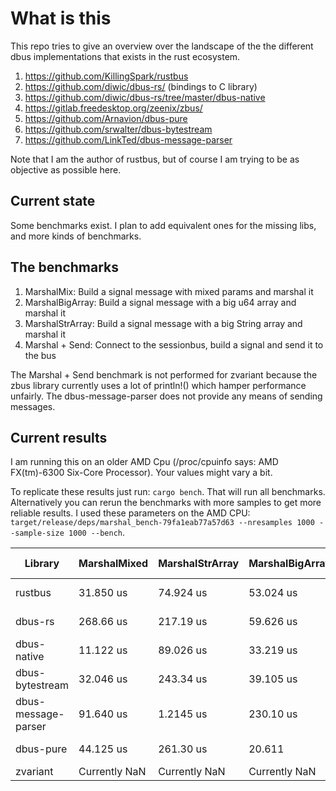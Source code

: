 # What is this
This repo tries to give an overview over the landscape of the the different dbus implementations that exists in the rust ecosystem.

1. https://github.com/KillingSpark/rustbus
1. https://github.com/diwic/dbus-rs/ (bindings to C library)
1. https://github.com/diwic/dbus-rs/tree/master/dbus-native
1. https://gitlab.freedesktop.org/zeenix/zbus/
1. https://github.com/Arnavion/dbus-pure
1. https://github.com/srwalter/dbus-bytestream
1. https://github.com/LinkTed/dbus-message-parser

Note that I am the author of rustbus, but of course I am trying to be as objective as possible here.

## Current state
Some benchmarks exist. I plan to add equivalent ones for the missing libs, and more kinds of benchmarks.

## The benchmarks
1. MarshalMix: Build a signal message with mixed params and marshal it
1. MarshalBigArray: Build a signal message with a big u64 array and marshal it
1. MarshalStrArray: Build a signal message with a big String array and marshal it
1. Marshal + Send: Connect to the sessionbus, build a signal and send it to the bus

The Marshal + Send benchmark is not performed for zvariant because the zbus library currently uses a lot of println!()
which hamper performance unfairly. The dbus-message-parser does not provide any means of sending messages.

## Current results
I am running this on an older AMD Cpu (/proc/cpuinfo says: AMD FX(tm)-6300 Six-Core Processor). Your values might vary a bit.

To replicate these results just run: `cargo bench`. That will run all benchmarks. Alternatively you can rerun the benchmarks with more samples to get
more reliable results. I used these parameters on the AMD CPU: `target/release/deps/marshal_bench-79fa1eab77a57d63 --nresamples 1000 --sample-size 1000 --bench`.

| Library             | MarshalMixed  | MarshalStrArray | MarshalBigArray | Marshal + Send |
|---------------------|---------------|-----------------|-----------------|----------------|
| rustbus             | 31.850 us     | 74.924 us       | 53.024 us       | 396.06 us      |
| dbus-rs             | 268.66 us     | 217.19 us       | 59.626 us       | 768.94 us      |
| dbus-native         | 11.122 us     | 89.026 us       | 33.219 us       | 302.59 us      |
| dbus-bytestream     | 32.046 us     | 243.34 us       | 39.105 us       | 357.32 us      |
| dbus-message-parser | 91.640 us     | 1.2145 us       | 230.10 us       | NaN            |
| dbus-pure           | 44.125 us     | 261.30 us       | 20.611          | 444.55 us      |
| zvariant            | Currently NaN | Currently NaN   | Currently NaN   | NaN            |

